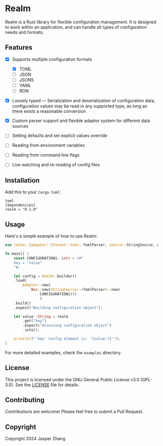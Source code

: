 # Realm

Realm is a Rust library for flexible configuration management. It is designed to work within an application, and can handle all types of configuration needs and formats. 


## Features

- [x] Supports multiple configuration formats
    - [x] TOML
    - [ ] JSON
    - [ ] JSON5
    - [ ] YAML
    - [ ] RON
- [x] Loosely typed — Serialization and deserialization of configuration data, configuration values may be read in any supported type, as long as there exists a reasonable conversion
- [x] Custom parser support and flexible adaptor system for different data sources
- [ ] Setting defaults and set explicit values override
- [ ] Reading from environment variables
- [ ] Reading from command line flags
- [ ] Live watching and re-reading of config files


## Installation

Add this to your `Cargo.toml`:

```
toml
[dependencies]
realm = "0.1.0"
```


## Usage

Here's a simple example of how to use Realm:

```rust
use realm::{adaptor::{format::toml::TomlParser, source::StringSource, Adaptor}, Realm};

fn main() {
    const CONFIGURATION1: &str = r#"
    key = "value"
    "#;

    let config = Realm::builder()
    .load(
        Adaptor::new(
            Box::new(StringSource::<TomlParser>::new(
                CONFIGURATION1)))
                )
    .build()
    .expect("Building configuration object");

    let value :String = realm
        .get("key")
        .expect("Accessing configuration object")
        .into();

    println!("'key' Config element is: '{value:?}'");
}
```

For more detailed examples, check the `examples` directory.

## License

This project is licensed under the GNU General Public License v3.0 (GPL-3.0). See the [LICENSE](LICENSE) file for details.

## Contributing

Contributions are welcome! Please feel free to submit a Pull Request.

## Copyright

Copyright 2024 Jasper Zhang